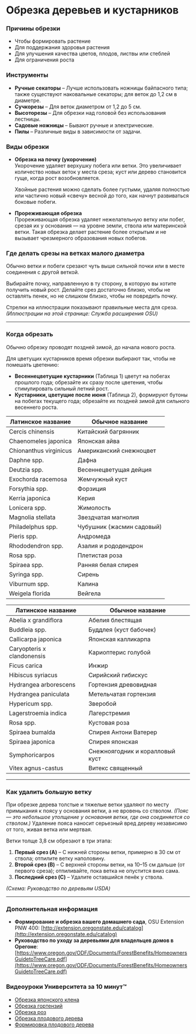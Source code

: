 # Обрезка деревьев и кустарников

### Причины обрезки

- Чтобы формировать растение
- Для поддержания здоровья растения
- Для улучшения качества цветов, плодов, листвы или стеблей
- Для ограничения роста

### Инструменты

- **Ручные секаторы** – Лучше использовать ножницы байпасного типа; также существуют наковальные секаторы; для веток до 1,2 см в диаметре.
- **Сучкорезы** – Для веток диаметром от 1,2 до 5 см.
- **Высоторезы** – Для обрезки над головой без использования лестницы.
- **Садовые ножницы** – Бывают ручные и электрические.
- **Пилы** – Различные виды в зависимости от задачи.

### Виды обрезки

- **Обрезка на почку (укорочение)**  
  Укорочение удаляет верхушку побега или ветки. Это увеличивает количество новых веток у места среза; куст или дерево становится гуще, когда рост возобновляется.

  Хвойные растения можно сделать более густыми, удаляя полностью или частично новый «свечу» весной до того, как начнут развиваться боковые побеги.

- **Прореживающая обрезка**  
  Прореживающая обрезка удаляет нежелательную ветку или побег, срезая их у основания — на уровне земли, ствола или материнской ветки. Такая обрезка делает растение более открытым и не вызывает чрезмерного образования новых побегов.

### Где делать срезы на ветках малого диаметра

Обычно ветки и побеги срезают чуть выше сильной почки или в месте соединения с другой веткой.

Выбирайте почку, направленную в ту сторону, в которую вы хотите получить новый рост. Делайте срез достаточно близко, чтобы не оставлять пенек, но не слишком близко, чтобы не повредить почку.

Стрелки на иллюстрации показывают правильные места для среза.  
*(Иллюстрации на этой странице: Служба расширения OSU)*

---

### Когда обрезать

Обычно обрезку проводят поздней зимой, до начала нового роста.

Для цветущих кустарников время обрезки выбирают так, чтобы не помешать цветению:

- **Весеннецветущие кустарники** (Таблица 1) цветут на побегах прошлого года; обрезайте их сразу после цветения, чтобы стимулировать сильный летний рост.
- **Кустарники, цветущие после июня** (Таблица 2), формируют бутоны на побегах текущего года; обрезайте их поздней зимой для сильного весеннего роста.


| Латинское название           | Обычное название               |
|-----------------------------|--------------------------------|
| Cercis chinensis            | Китайский багрянник            |
| Chaenomeles japonica        | Японская айва                  |
| Chionanthus virginicus      | Американский снежноцвет        |
| Daphne spp.                 | Дафна                          |
| Deutzia spp.                | Весеннецветущая дейция         |
| Exochorda racemosa          | Жемчужный куст                 |
| Forsythia spp.              | Форзиция                       |
| Kerria japonica             | Керия                          |
| Lonicera spp.               | Жимолость                      |
| Magnolia stellata           | Звездчатая магнолия            |
| Philadelphus spp.           | Чубушник (жасмин садовый)      |
| Pieris spp.                 | Андромеда                      |
| Rhododendron spp.           | Азалия и рододендрон           |
| Rosa spp.                   | Плетистая роза                 |
| Spiraea spp.                | Ранняя белая спирея            |
| Syringa spp.                | Сирень                         |
| Viburnum spp.               | Калина                         |
| Weigela florida             | Вейгела                        |


| Латинское название             | Обычное название               |
|-------------------------------|--------------------------------|
| Abelia x grandiflora           | Абелия блестящая               |
| Buddleia spp.                  | Буддлея (куст бабочек)         |
| Callicarpa japonica            | Японская калликарпа            |
| Caryopteris x clandonensis     | Кариоптерис голубой            |
| Ficus carica                   | Инжир                          |
| Hibiscus syriacus              | Сирийский гибискус             |
| Hydrangea arborescens          | Гортензия древовидная          |
| Hydrangea paniculata           | Метельчатая гортензия          |
| Hypericum spp.                 | Зверобой                       |
| Lagerstroemia indica           | Лагерстремия                   |
| Rosa spp.                      | Кустовая роза                  |
| Spiraea bumalda                | Спирея Антони Ватерер          |
| Spiraea japonica               | Спирея японская                |
| Symphoricarpos                 | Снежноягодник и коралловый куст|
| Vitex agnus-castus             | Витекс священный               |

---

### Как удалить большую ветку

При обрезке дерева толстые и тяжелые ветки удаляют по месту примыкания к поясу у основания ветки, а не вровень со стволом. *(Пояс — это небольшое утолщение у основания ветки, где она соединяется со стволом.)* Удаление пояса наносит серьезный вред дереву независимо от того, живая ветка или мертвая.

Ветки толще 3,8 см обрезают в три этапа:

1. **Первый срез (A)** – С нижней стороны ветки, примерно в 30 см от ствола; отпилите ветку наполовину.
2. **Второй срез (B)** – С верхней стороны ветки, на 10–15 см дальше (от первого среза); отпиливайте, пока ветка не опустится вниз сама.
3. **Последний срез (C)** – Удалите оставшийся пенёк у ствола.

*(Схема: Руководство по деревьям USDA)*

---

### Дополнительная информация

- **Формирование и обрезка вашего домашнего сада**, OSU Extension PNW 400: [http://extension.oregonstate.edu/catalog](http://extension.oregonstate.edu/catalog)
- **Руководство по уходу за деревьями для владельцев домов в Орегоне**: [https://www.oregon.gov/ODF/Documents/ForestBenefits/HomeownersGuidetoTreeCare.pdf](https://www.oregon.gov/ODF/Documents/ForestBenefits/HomeownersGuidetoTreeCare.pdf)

### Видеоуроки Университета за 10 минут™

- [Обрезка японского клена](https://www.youtube.com/watch?v=idg2XQjlJaA)
- [Обрезка гортензий](https://www.youtube.com/watch?v=zeBSLD-Y84Q)
- [Обрезка роз](https://www.youtube.com/watch?v=9Ois08vuz98)
- [Обрезка плодового дерева](https://www.youtube.com/watch?v=ZbVGhlG1LUA)
- [Формировка плодового дерева](https://www.youtube.com/watch?v=XvXIqTQcCYI)
